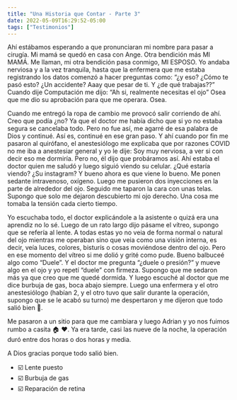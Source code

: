 ```yaml
---
title: "Una Historia que Contar - Parte 3"
date: 2022-05-09T16:29:52-05:00
tags: ["Testimonios"]
---
```

Ahí estábamos esperando a que pronunciaran mi nombre para pasar a cirugía. Mi mamá se quedó en casa con Ange. Otra bendición más MI MAMÁ.
Me llaman, mi otra bendición pasa conmigo, MI ESPOSO. Yo andaba nerviosa y a la vez tranquila, hasta que la enfermera que me estaba registrando los datos comenzó a hacer preguntas como: “¿y eso? ¿Cómo te pasó esto? ¿Un accidente? Aaay que pesar de ti. Y ¿de qué trabajas??” Cuando dije Computación me dijo: “Ah si, realmente necesitas el ojo” Osea que me dio su aprobación para que me operara. Osea.

Cuando me entregó la ropa de cambio me provocó salir corriendo de ahí. Creo que podía ¿no? Ya que el doctor me había dicho que si yo no estaba segura se cancelaba todo. Pero no fue así, me agarré de esa palabra de Dios y continué. Así es, continué en ese gran paso. Y ahí cuando por fin me pasaron al quirófano, el anestesiólogo me explicaba que por razones COVID no me iba a anestesiar general y yo le dije: Soy muy nerviosa, a ver si con decir eso me dormiría. Pero no, él dijo que probáramos así. Ahí estaba el doctor quien me saludó y luego siguió viendo su celular. ¿Qué estaría viendo? ¿Su instagram? Y bueno ahora es que viene lo bueno. Me ponen sedante intravenoso, oxígeno. Luego me pusieron dos inyecciones en la parte de alrededor del ojo. Seguido me taparon la cara con unas telas. Supongo que solo me dejaron descubierto mi ojo derecho. Una cosa me tomaba la tensión cada cierto tiempo.

Yo escuchaba todo, el doctor explicándole a la asistente o quizá era una aprendiz no lo sé. Luego de un rato largo dijo pásame el vítreo, supongo que se refería al lente. A todas estas yo no veia de forma normal o natural del ojo mientras me operaban sino que veia como una visión interna, es decir, veía luces, colores, bisturís o cosas moviéndose dentro del ojo. Pero en ese momento del vítreo si me dolió y grité como pude. Bueno balbuceé algo como “Duele”. Y el doctor me pregunta “¿duele o presión?” y mueve algo en el ojo y yo repetí “duele” con firmeza. Supongo que me sedaron más ya que creo que me quedé dormida. Y luego escuché al doctor que me dice burbuja de gas, boca abajo siempre. Luego una enfermera y el otro anestesiólogo (habían 2, y el otro tuvo que salir durante la operación, supongo que se le acabó su turno) me despertaron y me dijeron que todo salió bien 🙏.

Me pasaron a un sitio para que me cambiara y luego Adrian y yo nos fuimos rumbo a casita 🏠 ❤️. Ya era tarde, casi las nueve de la noche, la operación duró entre dos horas o dos horas y media.

A Dios gracias porque todo salió bien.
 - ☑️ Lente puesto 
 - ☑️ Burbuja de gas 
 - ☑️ Reparación de retina 
